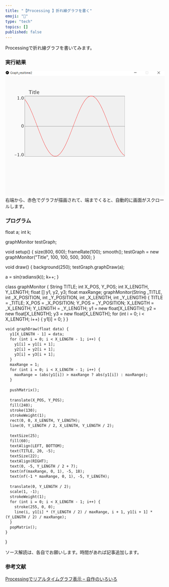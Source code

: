 ```yaml
---
title: "【Processing 】折れ線グラフを書く"
emoji: "🤖"
type: "tech"
topics: []
published: false
---
```


Processingで折れ線グラフを書いてみます。

### 実行結果

![f:id:pythonjacascript:20180731220514p:plain](/images/ppythonjacascript2018073120180731220514.png "f:id:pythonjacascript:20180731220514p:plain")  
右端から、赤色でグラフが描画されて、端までくると、自動的に画面がスクロールします。

### プログラム

float a;
int k;

graphMonitor testGraph;

void setup() {
  size(800, 600);
  frameRate(100);
  smooth();
  testGraph = new graphMonitor("Title", 100, 100, 500, 300);
}

void draw() {
  background(250);
  testGraph.graphDraw(a);

  a = sin(radians(k));
  k++;
}

class graphMonitor {
    String TITLE;
    int X_POS, Y_POS;
    int X_LENGTH, Y_LENGTH;
    float [] y1, y2, y3;
    float maxRange;
    graphMonitor(String _TITLE, int _X_POSITION, int _Y_POSITION, int _X_LENGTH, int _Y_LENGTH) {
      TITLE = _TITLE;
      X_POS = _X_POSITION;
      Y_POS = _Y_POSITION;
      X_LENGTH   = _X_LENGTH;
      Y_LENGTH   = _Y_LENGTH;
      y1 = new float[X_LENGTH];
      y2 = new float[X_LENGTH];
      y3 = new float[X_LENGTH];
      for (int i = 0; i < X_LENGTH; i++) {
        y1[i] = 0;
      }
    }

    void graphDraw(float data) {
      y1[X_LENGTH - 1] = data;
      for (int i = 0; i < X_LENGTH - 1; i++) {
        y1[i] = y1[i + 1];
        y2[i] = y2[i + 1];
        y3[i] = y3[i + 1];
      }
      maxRange = 1;
      for (int i = 0; i < X_LENGTH - 1; i++) {
        maxRange = (abs(y1[i]) > maxRange ? abs(y1[i]) : maxRange);
      }

      pushMatrix();

      translate(X_POS, Y_POS);
      fill(240);
      stroke(130);
      strokeWeight(1);
      rect(0, 0, X_LENGTH, Y_LENGTH);
      line(0, Y_LENGTH / 2, X_LENGTH, Y_LENGTH / 2);

      textSize(25);
      fill(60);
      textAlign(LEFT, BOTTOM);
      text(TITLE, 20, -5);
      textSize(22);
      textAlign(RIGHT);
      text(0, -5, Y_LENGTH / 2 + 7);
      text(nf(maxRange, 0, 1), -5, 18);
      text(nf(-1 * maxRange, 0, 1), -5, Y_LENGTH);

      translate(0, Y_LENGTH / 2);
      scale(1, -1);
      strokeWeight(1);
      for (int i = 0; i < X_LENGTH - 1; i++) {
        stroke(255, 0, 0);
        line(i, y1[i] * (Y_LENGTH / 2) / maxRange, i + 1, y1[i + 1] * (Y_LENGTH / 2) / maxRange);
      }
      popMatrix();
    }
}

  
ソース解読は、各自でお願いします。時間があれば記事追加します。  
  
### 参考文献

[Processingでリアルタイムグラフ表示 – 自作のいろいろ](https://garchiving.com/real-time-graph-by-proccesing/)